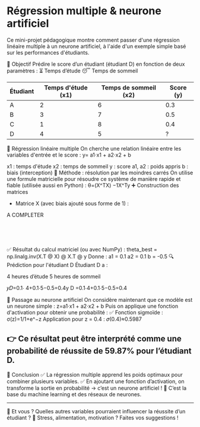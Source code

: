 # Régression multiple & neurone artificiel
Ce mini-projet pédagogique montre comment passer d'une régression linéaire multiple à un neurone artificiel, à l'aide d'un exemple simple basé sur les performances d'étudiants.

🎯 Objectif
Prédire le score d’un étudiant (étudiant D) en fonction de deux paramètres :
⏳ Temps d’étude
😴 Temps de sommeil

| Étudiant | Temps d'étude (x1) | Temps de sommeil (x2) | Score (y) |
| -------- | ------------------ | --------------------- | --------- |
| A        | 2                  | 6                     | 0.3       |
| B        | 3                  | 7                     | 0.5       |
| C        | 1                  | 8                     | 0.4       |
| D        | 4                  | 5                     | ?         |

🧮 Régression linéaire multiple
On cherche une relation linéaire entre les variables d'entrée et le score :
y= a1⋅x1 + a2⋅x2 + b

x1 : temps d'étude
x2 : temps de sommeil
y : score
a1, a2 : poids appris
b : biais (interception)
📐 Méthode : résolution par les moindres carrés
On utilise une formule matricielle pour résoudre ce système de manière rapide et fiable (utilisée aussi en Python) :
θ=(X^TX) −1X^Ty
➕ Construction des matrices
- Matrice X (avec biais ajouté sous forme de 1) :

A COMPLETER
​
​
  
​

  
​
 

✅ Résultat du calcul matriciel (ou avec NumPy) :
theta_best = np.linalg.inv(X.T @ X) @ X.T @ y
Donne :
a1 = 0.1
a2 = 0.1
b = -0.5
🔍 Prédiction pour l'étudiant D
Étudiant D a :

4 heures d’étude
5 heures de sommeil

𝑦𝐷=0.1⋅ 4+0.1⋅5−0.5=0.4y D
=0.1⋅4+0.1⋅5−0.5=0.4

🧠 Passage au neurone artificiel
On considère maintenant que ce modèle est un neurone simple :
z=a1⋅x1 + a2⋅x2 + b
​Puis on applique une fonction d'activation pour obtenir une probabilité :
✅ Fonction sigmoïde :
σ(z)=1/1+e^−z
Application pour z = 0.4 :
𝜎(0.4)≈0.5987

👉 Ce résultat peut être interprété comme une probabilité de réussite de 59.87% pour l’étudiant D.
--------------------------------------------------------------------------------------------------------------------
📌 Conclusion
✅ La régression multiple apprend les poids optimaux pour combiner plusieurs variables.
✅ En ajoutant une fonction d’activation, on transforme la sortie en probabilité → c’est un neurone artificiel !
🧠 C’est la base du machine learning et des réseaux de neurones.

--------------------------------------------------------------------------------------------------------------------

💬 Et vous ?
Quelles autres variables pourraient influencer la réussite d’un étudiant ? 💭
Stress, alimentation, motivation ? Faites vos suggestions !
